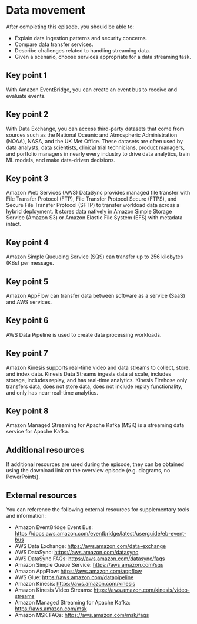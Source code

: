 # Data movement

After completing this episode, you should be able to:

+ Explain data ingestion patterns and security concerns.
+ Compare data transfer services.
+ Describe challenges related to handling streaming data.
+ Given a scenario, choose services appropriate for a data streaming task.

## Key point 1

With Amazon EventBridge, you can create an event bus to receive and evaluate events.

## Key point 2

With Data Exchange, you can access third-party datasets that come from sources such as the National Oceanic and Atmospheric Administration (NOAA), NASA, and the UK Met Office. These datasets are often used by data analysts, data scientists, clinical trial technicians, product managers, and portfolio managers in nearly every industry to drive data analytics, train ML models, and make data-driven decisions.

## Key point 3

Amazon Web Services (AWS) DataSync provides managed file transfer with File Transfer Protocol (FTP), File Transfer Protocol Secure (FTPS), and Secure File Transfer Protocol (SFTP) to transfer workload data across a hybrid deployment. It stores data natively in Amazon Simple Storage Service (Amazon S3) or Amazon Elastic File System (EFS) with metadata intact.

## Key point 4

Amazon Simple Queueing Service (SQS) can transfer up to 256 kilobytes (KBs) per message.

## Key point 5

Amazon AppFlow can transfer data between software as a service (SaaS) and AWS services.

## Key point 6

AWS Data Pipeline is used to create data processing workloads.

## Key point 7

Amazon Kinesis supports real-time video and data streams to collect, store, and index data. Kinesis Data Streams ingests data at scale, includes storage, includes replay, and has real-time analytics. Kinesis Firehose only transfers data, does not store data, does not include replay functionality, and only has near-real-time analytics.

## Key point 8

Amazon Managed Streaming for Apache Kafka (MSK) is a streaming data service for Apache Kafka.

## Additional resources

If additional resources are used during the episode, they can be obtained using the download link on the overview episode (e.g. diagrams, no PowerPoints).

## External resources

You can reference the following external resources for supplementary tools and information:

+ Amazon EventBridge Event Bus: <https://docs.aws.amazon.com/eventbridge/latest/userguide/eb-event-bus>
+ AWS Data Exchange: <https://aws.amazon.com/data-exchange>
+ AWS DataSync: <https://aws.amazon.com/datasync>
+ AWS DataSync FAQs: <https://aws.amazon.com/datasync/faqs>
+ Amazon Simple Queue Service: <https://aws.amazon.com/sqs>
+ Amazon AppFlow: <https://aws.amazon.com/appflow>
+ AWS Glue: <https://aws.amazon.com/datapipeline>
+ Amazon Kinesis: <https://aws.amazon.com/kinesis>
+ Amazon Kinesis Video Streams: <https://aws.amazon.com/kinesis/video-streams>
+ Amazon Managed Streaming for Apache Kafka: <https://aws.amazon.com/msk>
+ Amazon MSK FAQs: <https://aws.amazon.com/msk/faqs>
